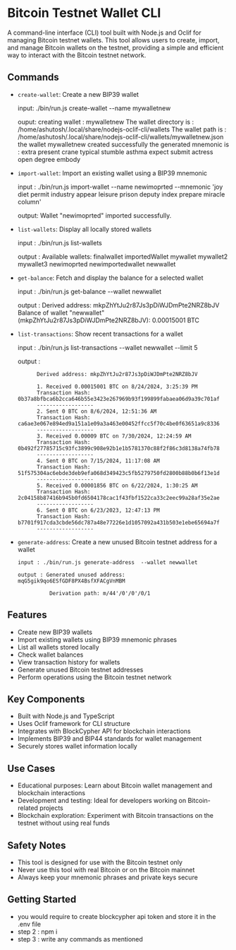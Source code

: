 # Bitcoin Testnet Wallet CLI

A command-line interface (CLI) tool built with Node.js and Oclif for managing Bitcoin testnet wallets. This tool allows users to create, import, and manage Bitcoin wallets on the testnet, providing a simple and efficient way to interact with the Bitcoin testnet network.

## Commands

- `create-wallet`: Create a new BIP39 wallet

  input: ./bin/run.js create-wallet --name mywalletnew

  ouput: creating wallet : mywalletnew
  The wallet directory is : /home/ashutosh/.local/share/nodejs-oclif-cli/wallets
  The wallet path is : /home/ashutosh/.local/share/nodejs-oclif-cli/wallets/mywalletnew.json
  the wallet mywalletnew created successfully
  the generated mnemonic is : extra present crane typical stumble asthma expect submit actress open degree embody

- `import-wallet`: Import an existing wallet using a BIP39 mnemonic

  input : ./bin/run.js import-wallet --name newimoprted --mnemonic 'joy diet permit industry appear leisure prison deputy index prepare miracle column'

  output: Wallet "newimoprted" imported successfully.

- `list-wallets`: Display all locally stored wallets

  input : ./bin/run.js list-wallets

  output : Available wallets:
  finalwallet
  importedWallet
  mywallet
  mywallet2
  mywallet3
  newimoprted
  newimportedwallet
  newwallet

- `get-balance`: Fetch and display the balance for a selected wallet

  input : ./bin/run.js get-balance --wallet newwallet

  output : Derived address: mkpZhYtJu2r87Js3pDiWJDmPte2NRZ8bJV
  Balance of wallet "newwallet" (mkpZhYtJu2r87Js3pDiWJDmPte2NRZ8bJV): 0.00015001 BTC

- `list-transactions`: Show recent transactions for a wallet

  input : ./bin/run.js list-transactions --wallet newwallet --limit 5

  output :

            Derived address: mkpZhYtJu2r87Js3pDiWJDmPte2NRZ8bJV

            1. Received 0.00015001 BTC on 8/24/2024, 3:25:39 PM
            Transaction Hash: 0b37a8bfbca6b2cca646b55e3423e267969b93f199899fabaea06d9a39c701af
            ------------------
            2. Sent 0 BTC on 8/6/2024, 12:51:36 AM
            Transaction Hash: ca6ae3e067e894ed9a151a1e09a3a463e00452ffcc5f70c4be0f63651a9c8336
            ------------------
            3. Received 0.00009 BTC on 7/30/2024, 12:24:59 AM
            Transaction Hash: 0b492f27785715c93fc3899c908e92b1e1b5781370c88f2f86c3d8138a74fb78
            ------------------
            4. Sent 0 BTC on 7/15/2024, 11:17:08 AM
            Transaction Hash: 51f575304ac6ebde3deb9efa068d349423c5fb5279750fd2800b88b0b6f13e1d
            ------------------
            5. Received 0.00001856 BTC on 6/22/2024, 1:30:25 AM
            Transaction Hash: 2c04158b87416b945b0fd6504178cac1f43fbf1522ca33c2eec99a28af35e2ae
            ------------------
            6. Sent 0 BTC on 6/23/2023, 12:47:13 PM
            Transaction Hash: b7701f917cda3cbde56dc787a48e77226e1d1057092a431b503e1ebe65694a7f
            ------------------

- `generate-address`: Create a new unused Bitcoin testnet address for a wallet

      input : ./bin/run.js generate-address  --wallet newwallet

      output : Generated unused address: mqG5gik9qo6ESfGDF8PX4BsfXFACgVnMBM

                Derivation path: m/44'/0'/0'/0/1

## Features

- Create new BIP39 wallets
- Import existing wallets using BIP39 mnemonic phrases
- List all wallets stored locally
- Check wallet balances
- View transaction history for wallets
- Generate unused Bitcoin testnet addresses
- Perform operations using the Bitcoin testnet network

## Key Components

- Built with Node.js and TypeScript
- Uses Oclif framework for CLI structure
- Integrates with BlockCypher API for blockchain interactions
- Implements BIP39 and BIP44 standards for wallet management
- Securely stores wallet information locally

## Use Cases

- Educational purposes: Learn about Bitcoin wallet management and blockchain interactions
- Development and testing: Ideal for developers working on Bitcoin-related projects
- Blockchain exploration: Experiment with Bitcoin transactions on the testnet without using real funds

## Safety Notes

- This tool is designed for use with the Bitcoin testnet only
- Never use this tool with real Bitcoin or on the Bitcoin mainnet
- Always keep your mnemonic phrases and private keys secure

## Getting Started

- you would require to create blockcypher api token and store it in the .env file
- step 2 : npm i
- step 3 : write any commands as mentioned
